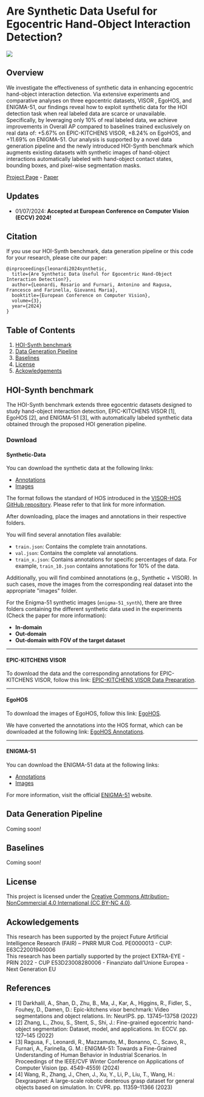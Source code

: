 # Are Synthetic Data Useful for Egocentric Hand-Object Interaction Detection?
![](assets/images/hoi_synth_pipeline.gif)

## Overview
We investigate the effectiveness of synthetic data in enhancing egocentric hand-object interaction detection. Via extensive experiments and comparative analyses on three egocentric datasets, VISOR , EgoHOS, and ENIGMA-51, our findings reveal how to exploit synthetic data for the HOI detection task when real labeled data are scarce or unavailable. Specifically, by leveraging only 10% of real labeled data, we achieve improvements in Overall AP compared to baselines trained exclusively on real data of: +5.67% on EPIC-KITCHENS VISOR, +8.24% on EgoHOS, and +11.69% on ENIGMA-51. Our analysis is supported by a novel data generation pipeline and the newly introduced HOI-Synth benchmark which augments existing datasets with synthetic images of hand-object interactions automatically labeled with hand-object contact states, bounding boxes, and pixel-wise segmentation masks.

[Project Page](https://fpv-iplab.github.io/HOI-Synth/) - [Paper](https://arxiv.org/pdf/2312.02672)

## Updates
* 01/07/2024: **Accepted at European Conference on Computer Vision (ECCV) 2024!** <br>

## Citation
If you use our HOI-Synth benchmark, data generation pipeline or this code for your research, please cite our paper:
```
@inproceedings{leonardi2024synthetic,
  title={Are Synthetic Data Useful for Egocentric Hand-Object Interaction Detection?},
  author={Leonardi, Rosario and Furnari, Antonino and Ragusa, Francesco and Farinella, Giovanni Maria},
  booktitle={European Conference on Computer Vision},
  volume={3},
  year={2024}
}
```

## Table of Contents
1. [HOI-Synth benchmark](#hoi-synth-benchmark)
2. [Data Generation Pipeline](#data-generation-pipeline)
3. [Baselines](#baselines)
4. [License](#license)
5. [Ackowledgements](#ackowledgements)<br>


## HOI-Synth benchmark
The HOI-Synth benchmark extends three egocentric datasets designed to study hand-object interaction detection, EPIC-KITCHENS VISOR [1], EgoHOS [2], and ENIGMA-51 [3], with automatically labeled synthetic data obtained through the proposed HOI generation pipeline.

### Download

#### Synthetic-Data
You can download the synthetic data at the following links:

* [Annotations](https://iplab.dmi.unict.it/sharing/hoi-synth/annotations.zip)
* [Images](https://iplab.dmi.unict.it/sharing/hoi-synth/images.zip)

The format follows the standard of HOS introduced in the [VISOR-HOS GitHub repository](https://github.com/epic-kitchens/VISOR-HOS?tab=readme-ov-file). Please refer to that link for more information.

After downloading, place the images and annotations in their respective folders.

You will find several annotation files available:

- `train.json`: Contains the complete train annotations.
- `val.json`: Contains the complete val annotations.
- `train_x.json`: Contains annotations for specific percentages of data. For example, `train_10.json` contains annotations for 10% of the data.

Additionally, you will find combined annotations (e.g., Synthetic + VISOR). In such cases, move the images from the corresponding real dataset into the appropriate "images" folder.

For the Enigma-51 synthetic images (`enigma-51_synth`), there are three folders containing the different synthetic data used in the experiments (Check the paper for more information):

- **In-domain**
- **Out-domain**
- **Out-domain with FOV of the target dataset**

---

#### EPIC-KITCHENS VISOR

To download the data and the corresponding annotations for EPIC-KITCHENS VISOR, follow this link: [EPIC-KITCHENS VISOR Data Preparation](https://github.com/epic-kitchens/VISOR-HOS?tab=readme-ov-file#data-preparation).

---

#### EgoHOS
To download the images of EgoHOS, follow this link: [EgoHOS](https://github.com/owenzlz/EgoHOS).

We have converted the annotations into the HOS format, which can be downloaded at the following link: [EgoHOS Annotations](https://iplab.dmi.unict.it/sharing/hoi-synth/annotations_egohos.zip).

---

#### ENIGMA-51
You can download the ENIGMA-51 data at the following links:

* [Annotations](https://iplab.dmi.unict.it/sharing/hoi-synth/annotations_enigma_51.zip)
* [Images](https://iplab.dmi.unict.it/sharing/hoi-synth/images_enigma_51.zip)

For more information, visit the official [ENIGMA-51](https://iplab.dmi.unict.it/ENIGMA-51/) website.


## Data Generation Pipeline
Coming soon!

## Baselines 
Coming soon!

## License
This project is licensed under the [Creative Commons Attribution-NonCommercial 4.0 International (CC BY-NC 4.0)](https://creativecommons.org/licenses/by-nc/4.0/).


## Ackowledgements
This research has been supported by the project Future Artificial Intelligence Research (FAIR) – PNRR MUR Cod. PE0000013 - CUP: E63C22001940006 <br>
This research has been partially supported by the project EXTRA-EYE - PRIN 2022 - CUP E53D23008280006 - Finanziato dall’Unione Europea - Next Generation EU 

## References

* [1] Darkhalil, A., Shan, D., Zhu, B., Ma, J., Kar, A., Higgins, R., Fidler, S., Fouhey, D., Damen, D.: Epic-kitchens visor benchmark: Video segmentations and object relations. In: NeurIPS. pp. 13745–13758 (2022)
* [2] Zhang, L., Zhou, S., Stent, S., Shi, J.: Fine-grained egocentric hand-object segmentation: Dataset, model, and applications. In: ECCV. pp. 127–145 (2022)
* [3] Ragusa, F., Leonardi, R., Mazzamuto, M., Bonanno, C., Scavo, R., Furnari, A., Farinella, G. M.: ENIGMA-51: Towards a Fine-Grained Understanding of Human Behavior in Industrial Scenarios. In Proceedings of the IEEE/CVF Winter Conference on Applications of Computer Vision (pp. 4549-4559) (2024)
* [4] Wang, R., Zhang, J., Chen, J., Xu, Y., Li, P., Liu, T., Wang, H.: Dexgraspnet: A large-scale robotic dexterous grasp dataset for general objects based on simulation. In: CVPR. pp. 11359–11366 (2023)
